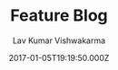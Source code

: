 ---
layout: JamstackTheme
title: Feature Blog
github: https://github.com/lavkumarv/feature-blog-jekyll
demo: https://lavkumarv.github.io/
author: Lav Kumar Vishwakarma
ssg: Jekyll
date: 2017-01-05T19:19:50.000Z
description: 'Feature Blog is a minimalist, beautiful, responsive theme for Jekyll. Demo: '
stale: true
---